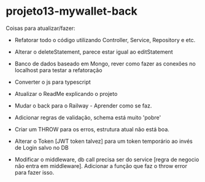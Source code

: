 # projeto13-mywallet-back

Coisas para atualizar/fazer:

- Refatorar todo o código utilizando Controller, Service, Repository e etc.
- Alterar o deleteStatement, parece estar igual ao editStatement
- Banco de dados baseado em Mongo, rever como fazer as conexões no localhost para testar a refatoração
- Converter o js para typescript
- Atualizar o ReadMe explicando o projeto
- Mudar o back para o Railway - Aprender como se faz. 
- Adicionar regras de validação, schema está muito 'pobre'
- Criar um THROW para os erros, estrutura atual não está boa.
- Alterar o Token [JWT token talvez] para um token temporário ao invés de Login salvo no DB

- Modificar o middleware, db call precisa ser do service [regra de negocio não entra em middleware].
Adicionar a função que faz o throw error para fazer isso.
